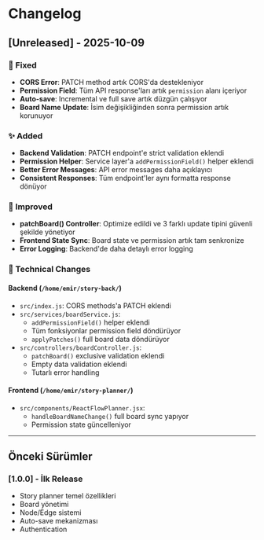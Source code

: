 # Changelog

## [Unreleased] - 2025-10-09

### 🔧 Fixed
- **CORS Error**: PATCH method artık CORS'da destekleniyor
- **Permission Field**: Tüm API response'ları artık `permission` alanı içeriyor
- **Auto-save**: Incremental ve full save artık düzgün çalışıyor
- **Board Name Update**: İsim değişikliğinden sonra permission artık korunuyor

### ✨ Added
- **Backend Validation**: PATCH endpoint'e strict validation eklendi
- **Permission Helper**: Service layer'a `addPermissionField()` helper eklendi
- **Better Error Messages**: API error messages daha açıklayıcı
- **Consistent Responses**: Tüm endpoint'ler aynı formatta response dönüyor

### 🚀 Improved
- **patchBoard() Controller**: Optimize edildi ve 3 farklı update tipini güvenli şekilde yönetiyor
- **Frontend State Sync**: Board state ve permission artık tam senkronize
- **Error Logging**: Backend'de daha detaylı error logging

### 📄 Technical Changes

#### Backend (`/home/emir/story-back/`)
- `src/index.js`: CORS methods'a PATCH eklendi
- `src/services/boardService.js`: 
  - `addPermissionField()` helper eklendi
  - Tüm fonksiyonlar permission field döndürüyor
  - `applyPatches()` full board data döndürüyor
- `src/controllers/boardController.js`:
  - `patchBoard()` exclusive validation eklendi
  - Empty data validation eklendi
  - Tutarlı error handling

#### Frontend (`/home/emir/story-planner/`)
- `src/components/ReactFlowPlanner.jsx`:
  - `handleBoardNameChange()` full board sync yapıyor
  - Permission state güncelleniyor

---

## Önceki Sürümler

### [1.0.0] - İlk Release
- Story planner temel özellikleri
- Board yönetimi
- Node/Edge sistemi
- Auto-save mekanizması
- Authentication


